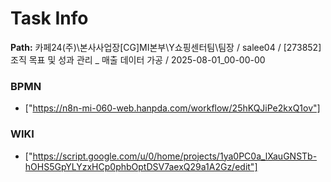 # Task Info

**Path:** 카페24(주)\본사사업장\[CG]MI본부\Y쇼핑센터팀\팀장 / salee04 / [273852] 조직 목표 및 성과 관리 _ 매출 데이터 가공 / 2025-08-01_00-00-00

### BPMN
- ["https://n8n-mi-060-web.hanpda.com/workflow/25hKQJiPe2kxQ1ov"]

### WIKI
- ["https://script.google.com/u/0/home/projects/1ya0PC0a_lXauGNSTb-hOHS5GpYLYzxHCp0phbOptDSV7aexQ29a1A2Gz/edit"]

